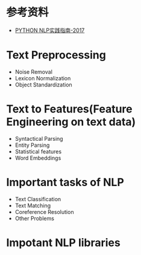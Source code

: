 # 参考资料
  * [PYTHON NLP实践指南-2017](https://www.analyticsvidhya.com/blog/2017/01/ultimate-guide-to-understand-implement-natural-language-processing-codes-in-python/)
# Text Preprocessing
  * Noise Removal
  * Lexicon Normalization
  * Object Standardization

# Text to Features(Feature Engineering on text data)
  * Syntactical Parsing
  * Entity Parsing
  * Statistical features
  * Word Embeddings

# Important tasks of NLP
  * Text Classification
  * Text Matching
  * Coreference Resolution
  * Other Problems

# Impotant NLP libraries
